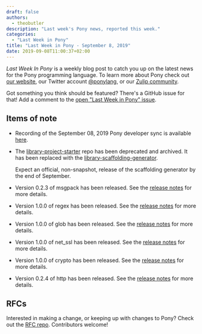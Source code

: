 ```yaml
---
draft: false
authors:
  - theobutler
description: "Last week's Pony news, reported this week."
categories:
  - "Last Week in Pony"
title: "Last Week in Pony - September 8, 2019"
date: 2019-09-08T11:00:37+02:00
---
```

_Last Week In Pony_ is a weekly blog post to catch you up on the latest news for the Pony programming language. To learn more about Pony check out [our website](https://ponylang.io), our Twitter account [@ponylang](https://twitter.com/ponylang), or our [Zulip community](https://ponylang.zulipchat.com).

Got something you think should be featured? There's a GitHub issue for that! Add a comment to the [open "Last Week in Pony" issue](https://github.com/ponylang/ponylang.github.io/issues?q=is%3Aissue+is%3Aopen+label%3Alast-week-in-pony).
<!-- more -->

## Items of note

- Recording of the September 08, 2019 Pony developer sync is available [here](https://vimeo.com/915531150).

- The [library-project-starter](https://github.com/ponylang/library-project-starter) repo has been deprecated and archived. It has been replaced with the [library-scaffolding-generator](https://github.com/ponylang/library-scaffolding-generator).

    Expect an official, non-snapshot, release of the scaffolding generator by the end of September.

- Version 0.2.3 of msgpack has been released. See the [release notes](https://github.com/seantallen/pony-msgpack/releases/tag/0.2.3) for more details.

- Version 1.0.0 of regex has been released. See the [release notes](https://github.com/ponylang/regex/releases/tag/1.0.0) for more details.

- Version 1.0.0 of glob has been released. See the [release notes](https://github.com/ponylang/glob/releases/tag/1.0.0) for more details.

- Version 1.0.0 of net_ssl has been released. See the [release notes](https://github.com/ponylang/net-ssl/releases/tag/1.0.0) for more details.

- Version 1.0.0 of crypto has been released. See the [release notes](https://github.com/ponylang/crypto/releases/tag/1.0.0) for more details.

- Version 0.2.4 of http has been released. See the [release notes](https://github.com/ponylang/http/releases/tag/0.2.4) for more details.

## RFCs

Interested in making a change, or keeping up with changes to Pony? Check out the [RFC repo](https://github.com/ponylang/rfcs). Contributors welcome!
